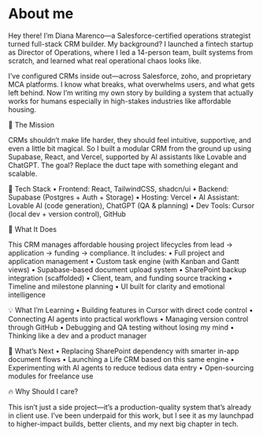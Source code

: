 # About me
Hey there! I’m Diana Marenco—a Salesforce-certified operations strategist turned full-stack CRM builder. My background? I launched a fintech startup as Director of Operations, where I led a 14-person team, built systems from scratch, and learned what real operational chaos looks like.

I’ve configured CRMs inside out—across Salesforce, zoho, and proprietary MCA platforms. I know what breaks, what overwhelms users, and what gets left behind. Now I’m writing my own story by building a system that actually works for humans especially in high-stakes industries like affordable housing.

🧠 The Mission

CRMs shouldn’t make life harder, they should feel intuitive, supportive, and even a little bit magical. So I built a modular CRM from the ground up using Supabase, React, and Vercel, supported by AI assistants like Lovable and ChatGPT. The goal? Replace the duct tape with something elegant and scalable.

🧰 Tech Stack
	•	Frontend: React, TailwindCSS, shadcn/ui
	•	Backend: Supabase (Postgres + Auth + Storage)
	•	Hosting: Vercel
	•	AI Assistant: Lovable AI (code generation), ChatGPT (QA & planning)
	•	Dev Tools: Cursor (local dev + version control), GitHub

🚀 What It Does

This CRM manages affordable housing project lifecycles from lead → application → funding → compliance. It includes:
	•	Full project and application management
	•	Custom task engine (with Kanban and Gantt views)
	•	Supabase-based document upload system
	•	SharePoint backup integration (scaffolded)
	•	Client, team, and funding source tracking
	•	Timeline and milestone planning
	•	UI built for clarity and emotional intelligence

💡 What I’m Learning
	•	Building features in Cursor with direct code control
	•	Connecting AI agents into practical workflows
	•	Managing version control through GitHub
	•	Debugging and QA testing without losing my mind
	•	Thinking like a dev and a product manager

👀 What’s Next
	•	Replacing SharePoint dependency with smarter in-app document flows
	•	Launching a Life CRM based on this same engine
	•	Experimenting with AI agents to reduce tedious data entry
	•	Open-sourcing modules for freelance use

🔥 Why Should I care?

This isn’t just a side project—it’s a production-quality system that’s already in client use. I’ve been underpaid for this work, but I see it as my launchpad to higher-impact builds, better clients, and my next big chapter in tech.

